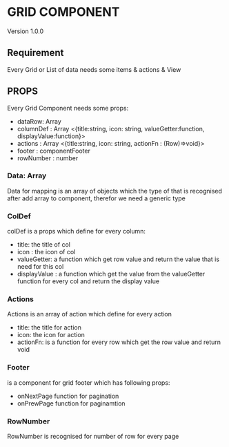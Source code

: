   # GRID COMPONENT
   Version 1.0.0

  ## Requirement
  Every Grid or List of data needs some items & actions & View

  ## PROPS
  Every Grid Component needs some props:  
  - dataRow: Array<T>
  - columnDef : Array <{title:string, icon: string, valueGetter:function, displayValue:function}>
  - actions : Array <{title:string, icon: string, actionFn : (Row)=>void}>
  - footer : componentFooter
  - rowNumber : number
  
  ### Data: Array<T>
  Data for mapping is an array of objects which the type of that is recognised after add array to component, therefor we need  a generic type

  ### ColDef 
  colDef is a props which define for every column:
  - title: the title of col
  - icon : the icon of col
  - valueGetter: a function which get row value and return the value that is need for this col
  - displayValue : a function which get the value from the valueGetter function for every col and return the display value

  ### Actions 
  Actions is an array of action which define for every action
  - title: the title for action
  - icon: the icon for action
  - actionFn: is a function for every row which get the row value and return void

  ### Footer
  is a component for grid footer which has following props:
  - onNextPage function for pagination
  - onPrewPage function for paginamtion

  ### RowNumber
  RowNumber is recognised for number of row for every page